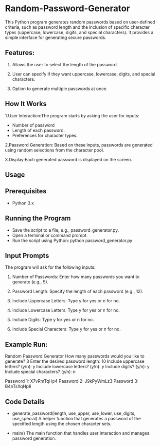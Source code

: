 # Random-Password-Generator
This Python program generates random passwords based on user-defined criteria, such as password length and the inclusion of specific character types (uppercase, lowercase, digits, and special characters). It provides a simple interface for generating secure passwords.

## Features:
1. Allows the user to select the length of the password.

2. User can specify if they want uppercase, lowercase, digits, and special characters.

3. Option to generate multiple passwords at once.

## How It Works
1.User Interaction:The program starts by asking the user for inputs:
- Number of password
- Length of each password.
- Preferences for character types.

2.Password Generation: Based on these inputs, passwords are generated using random selections from the character pool.

3.Display:Each generated password is displayed on the screen.

## Usage
## Prerequisites
- Python 3.x

## Running the Program
- Save the script to a file, e.g., password_generator.py.
- Open a terminal or command prompt.
- Run the script using Python:
  python password_generator.py

## Input Prompts
The program will ask for the following inputs:
1. Number of Passwords: Enter how many passwords you want to generate (e.g., 5).

2. Password Length: Specify the length of each password (e.g., 12).

3. Include Uppercase Letters: Type y for yes or n for no.

4. Include Lowercase Letters: Type y for yes or n for no.

5. Include Digits: Type y for yes or n for no.

6. Include Special Characters: Type y for yes or n for no.

## Example Run:

Random Password Generator
How many passwords would you like to generate? 3
Enter the desired password length: 10
Include uppercase letters? (y/n): y
Include lowercase letters? (y/n): y
Include digits? (y/n): y
Include special characters? (y/n): n

Password 1: X7vRmTqHp4
Password 2: J9kPyWmLz3
Password 3: B4nTsXqHp8

## Code Details
- generate_password(length, use_upper, use_lower, use_digits, use_special)
A helper function that generates a password of the specified length using the chosen character sets.

- main()
The main function that handles user interaction and manages password generation.



